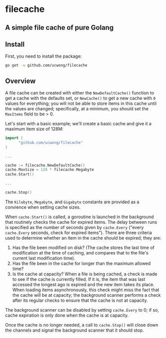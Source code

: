 # filecache

## A simple file cache of pure Golang

## Install

First, you need to install the package:

```sh
go get -u github.com/ucwong/filecache
```

## Overview

A file cache can be created with either the `NewDefaultCache()` function to
get a cache with the defaults set, or `NewCache()` to get a new cache with
`0` values for everything; you will not be able to store items in this cache
until the values are changed; specifically, at a minimum, you should set
the `MaxItems` field to be > 0.

Let's start with a basic example; we'll create a basic cache and give it a
maximum item size of 128M:

```go
import (
      "github.com/ucwong/filecache"
)

...

cache := filecache.NewDefaultCache()
cache.MaxSize = 128 * filecache.Megabyte
cache.Start()

...

cache.Stop()

```

The `Kilobyte`, `Megabyte`, and `Gigabyte` constants are provided as a
convience when setting cache sizes.

When `cache.Start()` is called, a goroutine is launched in the background
that routinely checks the cache for expired items. The delay between
runs is specified as the number of seconds given by `cache.Every` ("every
`cache.Every` seconds, check for expired items"). There are three criteria
used to determine whether an item in the cache should be expired; they are:

   1. Has the file been modified on disk? (The cache stores the last time
      of modification at the time of caching, and compares that to the
      file's current last modification time).
   2. Has the file been in the cache for longer than the maximum allowed
      time?
   3. Is the cache at capacity? When a file is being cached, a check is
      made to see if the cache is currently filled. If it is, the item that
      was last accessed the longest ago is expired and the new item takes
      its place. When loading items asynchronously, this check might miss
      the fact that the cache will be at capacity; the background scanner
      performs a check after its regular checks to ensure that the cache is
      not at capacity.

The background scanner can be disabled by setting `cache.Every` to 0; if so,
cache expiration is only done when the cache is at capacity.

Once the cache is no longer needed, a call to `cache.Stop()` will close down
the channels and signal the background scanner that it should stop.
